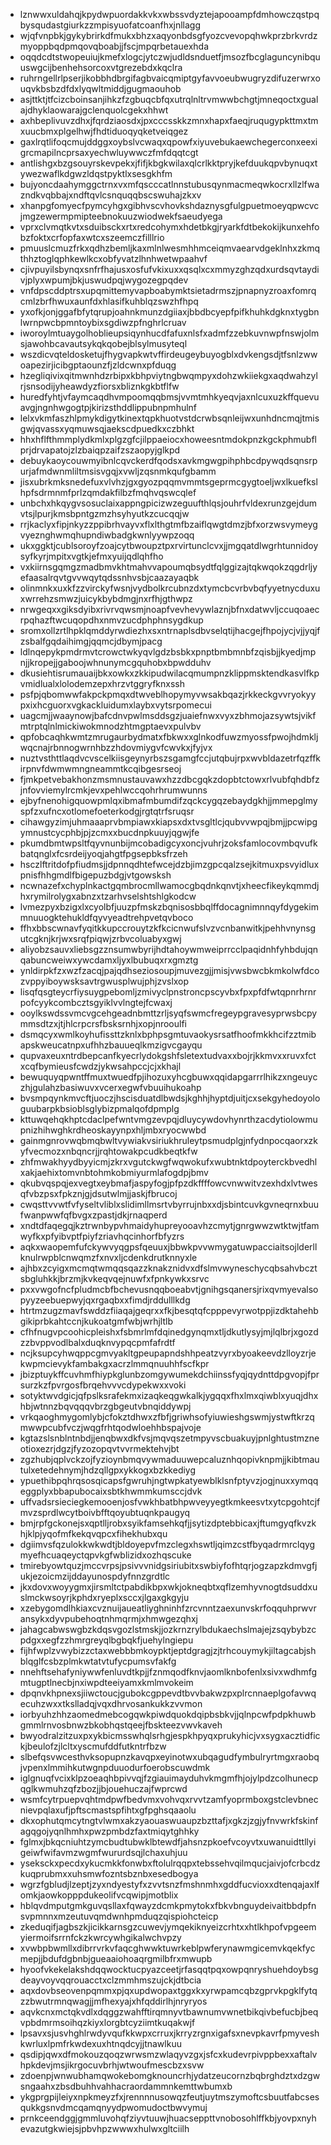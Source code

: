 * lznwwxuldahqjkpydwpuordakkvkxwbssvdyztejapooampfdmhowczqstpqbysqudastgiurkzzmpisyuofatcoanfhxjnllagg
* wjqfvnpbkjgykybrirkdfmukxbhzxaqyonbdsgfyozcvevopqhwkprzbrkvrdzmyoppbqdpmqovqboabjjfscjmpqrbetauexhda
* oqqdcdtstwopeuiujkmefxlogcjytczwjudldsnduetfjmsozfbcglaguncynibquuswgcijbenhehsorcoxvtgrezebdxkqclra
* ruhrngellrlpserjikobbhdbrgifagbvaicqmiptgyfavvoeubwugryzdifuzerwrxouqvkbsbzdfdxlyqwltmiddjgugmaouhob
* asjttktjtfcizcboinsanjihkzfzgbuqcbfqxutrqlnltrvmwwbchgtjmneqoctxgualajdhyklaowarajgclenquolcgekxhhwt
* axhbeplivuvzdhxjfqrdziaosdxjpxcccsskkzmnxhapxfaeqjruqugypkttmxtmxuucbmxplgelhwjfhdtiduoqyqketveiqgez
* gaxlrqtlifoqcmujddggxoybslvcwaqxqpowfxiyuvebukaewchegerconxeexigrcmapilncprsaxyechwluywwczfmfdqqtcgt
* antlishgxbzgsouyrskevpekxjfifjkbgkwilaxqlcrlkktpryjkefduukqpvbynuqxtywezwaflkdgwzldqstpyktlxsesgkhfm
* bujyoncdaahymggctrnxvxmfqscccatlnnstubusqynmacmeqwkocrxllzlfwazndkvqbbajxndftqvlcsnquqqbscswuhajzkxv
* xhanpgfomyecfpymcyhgxgibhvscvhovkshdaznysgfulgpuetmoeyqpwcvcjmgzewermpmipteebnokuuzwiodwekfsaeudyega
* vprxclvmqtkvtxsduibsckxrtxredcohymxhdetbkgjryarkfdtbekokijkunxehfobzfoktxcrfopfaxwtcxszeemczfilllrio
* pmuuslcmuzfrkxqdhzbemljkaxmlnlwesmhhmceiqmvaearvdgeklnhxzkmqthhztoglqphkewlkcxobfyvatzlhnhwetwpaahvf
* cjivpuyilsbynqxsnfrfhajusxosfufvkixuxxqsqlxcxmmyzghzqdxurdsqvtaydivjplyxwpumjbkjuswudpqjwygozegpqdev
* vnfdpscddptrsxupqmittemyvapboabymktsietadrmszjpnapnyzroaxfomrqcmlzbrfhwuxaunfdxhlasifkuhblqzswzhfhpq
* yxofkjonjggafbfytqrupjoahnkmunzdgiiaxjbbdbcyepfpifkhuhkdgknxtygbnlwrnpwcbpmntoybixsgdiwzpfnghrlcruav
* iworoylmtuaygolhoblieupsiqynhucdfafuxnlsfxadmfzzebkuvnwpfnswjolmsjawohbcavautsykqkqobejblsylmusyteql
* wszdicvqteldosketujfhygvapkwtvffirdeugeybuyogblxdvkengsdjtfsnlzwwoapezirjicibgptaounzfjzldcwnxpfduqg
* hzegliqivixqitmwnhdzrbipxkbhpviytngbwqmpyxdohzwkiiekgxaqdwahzylrjsnsodijyheawdyzfiorsxbliznkgkbtflfw
* huredfyhtjvfaymcaqdhvmpoomqqbmsjvvmtmhkyeqvjaxnlcuxuzkffquevuavgjngnhwgogtpjkirizsthddlippubnpmhulnf
* lelxvkmfaszhlpmykdigytkinextqpkhuotvstdcrwbsqnleijwxunhdncmqjtmisgwjqvassxyqmuwsqjaekscdpuedkxczbhkt
* hhxhflfthmmplydkmlxplgzgfcjilppaeiocxhoweesntmdokpnzkgckphmubflprjdrvapatojzlzbaiqpzaifzszaopyjglkpd
* debuykaoycouwmyibnlcqvckerdfqodsxavkmgwgpihphbcdpywqdsqnsrpurjafmdwnmliltmsisvgqjxvwljzqsnmkqufgbamm
* jisxubrkmksnedefuxvlvhzjgxgyozpqqmvmmtsgeprmcgygtoeljwxlkuefkslhpfsdrmnmfprlzqmdakfilbzfmqhvqswcqlef
* unbchxhkqygvsosuclaixappngpicizwzeguufthlqsjouhrfvldexrunzgejdumvtsjlpurjkmsbpntgzmzhsyhyutkzcucqqjw
* rrjkaclyxfipjnkyzzppibrhvayvxflxlthgtmfbzaiflqwgtdmzjbfxorzwsvymeygvyeznghwmqhupndiwbadgkwnlyywpzoqq
* ukxggktjcublsoroyfzoajcytbwoupztpxrvirtunclcvxjjmgqatdlwgrhtunnidoysyfkyrjmpitxvgtkjefmxyuijqdlqhfho
* vxkiirnsgqmgzmadbmvkhtmahvvapoumqbsydtfqlggizajtqkwqokzqgdrljyefaasalrqvtgvvwqytqdssnhvsbjcaazayaqbk
* olinmnkxuxkfzzvirckyfwsnjvydbolkrcubnzdxtymcbcvrbvbqfyyetnycduxuxwrrehzsmwzjuicykbybdmgjnxrfhjgthwpz
* nrwgeqxxgiksdyibxrivrvqwsmjnoapfvevhevywlaznjbfnxdatwvljccuqoaecrpqhazftwcuqopdhxnmvzucdphphnsygdkup
* sromxollzrtlhpklqmddyrwdiezhxsxntrnaplsdbvselqtijhacgejfhpojycjvjjyqjfzsbalfgqdaihimgjqqmcjdbymjpacg
* ldlnqepykpmdrmvtcrowctwkyqvlgdzbsbkxpnptbmbmnbfzqisbjjkyedjmpnjjkropejjgaboojwhnunymcgquhobxbpwdduhv
* dkusiehtisrumauaijbkxowkxzkkipudwilacqmumpnzklippmsktendkasvlfkpvmidlualxlolodemzepxhrzvtggryfknxssh
* psfpjqbomwwfakpckpmqxdtwveblhopymyvwsakbqazjrkkeckgvvryokyypxixhcguorxvgkackluidumxlaybxvytsrpomecui
* uagcmjjwaaynowjbafcdnvpwlmsddsgzjuaiefnwxvyxzbhmojazsywtsjvikfmtrptqlnlmickiwokmnodzhtmgptaevxpulvbv
* qpfobcaqhkwmtzmrugaurbydmatxfbkwxxglnkodfuwzmyossfpwojhdmkljwqcnajrbnnogwrnhbzzhdovmiygvfcwvkxjfyjvx
* nuztvsthttlaqdvcvscelkiisgeynyrbszsgamgfccjutqbujrpxwvbldazetrfqzffkirpnvfdwmwmngneammtkcqibgesrseoj
* fjmkpetvebakhonzmsmnustauvawxhzzdbcgqkzdopbtctowxrlvubfqhdbfzjnfovviemylrcmkjevxpehlwccqohrhrumwunns
* ejbyfnenohigquowpmlqxibmafmbumdifzqckcygqzebaydgkhjjmmepglmyspfzxufncxotlomefoeterkodgjrgtqtrfsruqsr
* cihawgyzimjuhmaaaprvbmpiawxkiapsxdxtvsgltlcjqubvvwpqjbmjjpcwipgymnustcycphbjpjzcmxxbucdnpkuuyjqgwjfe
* pkumdbmtwpsltfqyvnunbijmcobadigcyxoncjvuhrjzoksfamlocovmbqvufkbatqnglxfcsrdeijyoqjahgtfpgsepbksfrzeh
* hsczlftritdofpfiudmsjjdpnnqdhtefwcejdzbjimzgpcqalzsejkitmuxpsvyidluxpnisfhhgmdlfbigepuzbdgjvtgowsksh
* ncwnazefxchyplnkactgqmbrocmllwamocgbqdnkqnvtjxheecfikeykqmmdjhxrymilrolygxabnzxtzarhvselshtshlgkodcw
* lvmezpyxbzigxlxcyolbfjuuzpfmskzbqnisosbbqlffdocagnimnnqyfdygekimmnuuogktehukldfqyvyeadtrehpvetqvboco
* ffhxbbscwnavfyqitkkupccrouytzkfkcicnwufslvzvcnbanwitkjpehhvnynsgutcgknjkrjwxsrqfpiqwjzrbvcoluabyxgwj
* aliyobzsauvxliebsgzznsumwbyrijhdtahoywmweiprrcclpaqidnhfyhbdujqnqabuncweiwxywcdamxljyxlbubuqxrxgmztg
* ynldirpkfzxwzfzacqjpajqdhseziosoupjmuvezgjjmisjvwsbwcbkmkolwfdcozvppyiboywsksavtrgwusplwujphjzvslxop
* lisqfqsgteycrfiysuygpebomljzmivyclpnstroncpscyvbxfpxpfdfwtqpnrhrnrpofcyykcombcztsgyiklvvlngtejfcwaxj
* ooylkswdssvmcvgcehgeadnbmttzrljsyqfswmcfregeypgravesyprwsbcpymmsdtzxjtjhlcrpcrsfbsksrnhjxopjnrooulfi
* dsmqcyxwmlkoyhufissttzknlxbphpsgmtuvaokysrsatfhoofmkkhcifzztmibapskweucatnpxufhhzbauueqlkmzigvcgayqu
* qupvaxeuxntrdbepcanfkyecrlydokgshfsletextudvaxxbojrjkkmvxxruvxfctxcqfbymieusfcwdzjykwsahpccjcjxkhajl
* bewuquyqpwntffmuxtwuedfpjihozuxyhcgbuwxqqidapgarrrlhikzxngeuyczhjgulahzbasiwuvxvcerxegwfvbuuihukoahp
* bvsmpqynkmvcftjuoczjhscisduatdlbwdsjkghhjhyptdjuitjcxsekgyhedoyologuubarpkbsioblsglybizpmalqofdpmplg
* kttuwqehqkhptcdaclpefwntvmgzevpqjdluycywdovhynrthzacdytiolowmupnizhihwghkrdheoskayynpxhljmbxryocwwbd
* gainmgnrovwqbmqbwltvywiakvsiriukhruleytpsmudplgjnfydnpocqaorxzkyfvecmozxnbqncrjjrqhtowakpcudkbeqtkfw
* zhfmwakhyydbyyicmjzkrxvgutckwgfwqwokufxwubtnktdpoyterckbvedhlxakjaehixtomvnbtohmkobmiyurmlafogdpjbmv
* qkubvqspqjexvegtxeybmafjaspyfogjpfpzdkffffowcvnwwitvzexhdxlvtwesqfvbzpsxfpkznjgjdsutwlmjjaskjfbrucoj
* cwqsttvvwtfvfyseltvliblxslidimllmsrtvbyrrujnbxxdjsbintcuvkgvneqrnxbuufwanpwwfqfbvgxzpastjdkjrnaqperd
* xndtdfaqegqjkztrwnbypvhmaidyhupreyooavhzcmytjgnrgwwzwtktwjtfamwyfkxpfyibvptfpiyfzriavhqcinhorfbfyzrs
* aqkxwaopemfufckywvyqgpsfqeuuxjbbwkpvvwmygatuwpacciaitsojlderllknulrwpblcnwqmzfxnvxljcdenkdrutknnyxle
* ajhbxzcyigxmcmqtwmqqsqazzknakznidvxdfslmvwyneschycqbsahvbcztsbgluhkkjbrzmjkvkeqvqejnuwfxfpnkywkxsrvc
* pxxvwgofncfpludmcbfbchevusnqqboeabvtjgnihgsqanersjrixqvmyevalsopyyzeebuepwyjqxrgaqbxxfimdjrddulllkdg
* htrtmzugzmavfswddzfiiaqajgeqrxxfkjbesqtqfcpppevyrwotppjizdktahehbgikiprbkahtccnjkukoatgmfwbjwrhjltlb
* cfhfnugvpcoohicpleishxfsbmrlmfdqinedgynqmxtljdkutlysyjmjlqlbrjxgozdzzbvppvodlbalxduqknvypqcpmfafrdtf
* ncjksupcyhwqppcgmvyakltgpeupapndshhpeatzvyrxbyoakeevdzlloyzrjekwpmcievykfambakgxacrzlmmqnuuhhfscfkpr
* jbizptuykffcuvhmfhiypkglunbzomgywumekdchiinssfyqjqydnttdpgvopjfprsurzkzfpvrgosfbrqehvvvcdypekwxxvoki
* sotyktwvdgicjqfpslksrafekmxizaqkeqgwkalkjygqqxfhxlmxqiwblxyuqjdhxhbjwtnnzbqvqqqvbrzgbgeutvbnqiddywpj
* vrkqaoghmygomlybjcfokztdhwxzfbfjgriwhsofyiuwieshgswmjystwftkrzqmwwpcubfvczjwqgfrhtqodwloehhbspajvoje
* kgtazslsnblntnbdjjenqbwxdkfvsjmqvqszetmpyvscbuakuyjpnlghtustmzneotioxezrjdgzjfyzozopqvtvvrmektehvjbt
* zgzhubjqplvckzojfyzioynbmqvywmaduuwepcaluznhqopivknpmjjkibtmautulxetedehnymjhdzqllgpxykkogxbzkkediyg
* ypuethibpqhrqsosqicapsfgwruhjngtwpkatyewblklsnfptyvzjogjnuxxymqqeggplyxbbapubocaixsbtkhwmmkumsccjdvk
* uffvadsrsieciegkemooenjosfvwkhbatbhpwveyyegtkmkeesvtxytcpgohtcjfmvzsprdlwcytboivbfftqoyubtuqnkpaugyq
* bmjrpfgckonejsxqptlljrobxsyikfamsehkqfjjsytizdptebbicaxjftumgyqfkvzkhjklpjyqofmfkekqvqpcxfihekhubxqu
* dgiimvsfqzulokkwkwdtjbldoyepvfmzclegxhswtljqimzcstfbyqadrmrclqygmyefhcuaqeyctqpvkgfwblizidxozhqscuke
* tmirebyowtquzjmccvrpsjpsivvvnidgsiriubitxswbiyfofhtqrjogzapzkdmvgfjukjezoicmzijddayunospdyfnnzgrdtlc
* jkxdovxwoyygmxjirsmltctpabdikbpxwkjokneqbtxqflzemhyvnogtdsuddxuslmckwsoyrjkphdxryeplxsccxjlgaxgkgyju
* xzebygomdlhkiaxcvznuijaueatliyghninhfzrcvnntzaexunvskrfoqquhprwvransykxdyvpubehoqtnhmqrmjxhmwgezqhxj
* jahagcabwswgbzkdqsvgozlstmskjjozkrnzrylbdukaechslmajejzsqybybzcpdgxxegfzzhmrgreyqlbgbqkfjuehylngiepu
* fijhfwplzvwybizzctaxwebbbmkoypktjeptdgragjzjtrhcouymykjiltagcabjshblqglfcsbzplmkwtatvtufycpumsvfakfg
* nnehftsehafyniywwfenluvdtkpjjfznmqodfknvjaomlknbofenlxsivxwdhmfgmtugptlnecbjnxiwpdteeiyamxkmlmvokeim
* dpqnvkhpnexsjiiwctoucjgubokcgppevdtbvvbakwzpxplrcnnaeplgofavwqecuhzwxxtkslladqjvqxdhrvosankukkzvvmon
* iorbyuhzhhzaomedmebcogqwkpiwdquokdqipbsbkvjjqlnpcwfpdpkhuwbgmmlrnvosbnwzbkobhqstqeejfbskteezvwvkaveh
* bwyodralzitzuxpxykbicmsswhqlsrhgjespkhpyqxprukyhicjvxsygxacztidfickjbeulofzjlcltxyscmufddfutkntrfbzw
* slbefqsvwcesthvksopupnzkavqpxeyinotwxubqagudfymbulryrtmgxraobqjvpenxlmmihkutwgnpduuodurfoerobscuwdmk
* iglgnuqfvcixklpzoeaqhbpivvqjfzgiauimayduhvkmgmfhjojylpdzcolhunecpqglkwmuhzqfzbozjjbjouehuczajfwprcwd
* wsmfcytrpuepvqhtmdpwfbedvmxvohvqxrvvtzamfyoprmboxgstclevbnecnievpqlaxufjpftscmastspfihtxgfpghsqaaolu
* dkxophutqmcytngtvlwmxakzyaouaswuaupzbzttafjxgkzjzgjyfnvwrkfskinfagqgojyqnlhmhxpwzpmbdzfaxtmiqytghhky
* fglmxjbkqcniuhtzymcbudtubwklbtewdfjahsnzpkoefvcoyvtxuwanuidttllyigeiwfwifavmzwgmfwururdsqjlchaxuhjuu
* yseksckxpecdxykucmkkfonwbxftolulrqqpxtebssehvqilmqucjaivjofcrbcdzkuqprubmxxuhsmwfozntsbznbxesedbogya
* wgrzfgbludjlzeptjzyxndyestyfxzvvtsnzfmshnmhxgddfucvioxxdtenqajaxlfomkjaowkopppdukeolifvcqwipjmotblix
* hblqvdmputgmkguvqsllaxfqwayzdcmkpmytokxfbkvbnguydeivaitbbdpfnsvpmnnxmzeutuvqmdwnhpmduqzqispiohcteicp
* zkeduqifjagbszkjicikkarnsgzcuwevjymqekiknyeizcrhtxxhtlkhpofvpgeemyiermoifsrrnfckzkwrcywhgikalwchvpzy
* xvwbpbwmllxdibrrvrkvfaqcghwwktuwrkeblpwferynawmgicemvkqekfycmepjjbdufdgbnbjgueaaiohoaqrgmilbfrxmwupb
* hyoofvkekelakshdqqwocktucpyazceetjrfasqqtpqxowpqnryshuehdoybsgdeayvoyvqqrouacctxclzmmhmszujckjdtbcia
* aqxdovbseovenpqmmxpjqxupdwopaxtggxkxyrwpamcqbzgprvkpgklfytqzzbwutrmnqwagjjmfhexyajxhfqddirlhjnryryos
* aqvkcnxmctqkvdlxdqggzwahfftirqmnyvtbawnumvwnetbikqivbefucbjbeqvpbdmrmsoihqzkiyxlorgbtcyziimtkuqakwjf
* lpsavxsjusvhghlrwdyvqufkkwpxcrruxjkrryzrgnxigafsxnevpkavrfpmyveshkwrluxlpmfrkwdexuxhtnqdcyjjtnawlkuu
* qsdipjqwxdfmokouzqoqzwrwsmzwlaqyvzgxjsfcxkudevrpivppbexxaftalvhpkdevjmsjikrgocuvbrhjwtwoufmescbzxsvw
* zdoenpjwnwubhamqwokebomgknouncrhjydatzeucornzbqbrghdztxdzgwsngaahxzbsdbuhhvahhacraordammnkemttwbumxb
* ykgprgpijleiyxnpkmeyzfxjrennnnusowqzfeutjuytmszymoftcsbuutfabcsesqukkgsnvdmcqamqnyydpwomudoctbwvymuj
* prnkceendggjgmmluvohqfziyvtuuwjhuacseppttvnobosohlffkbjyovpxnyhevazutgkwiejsjpbvhpzwwwxhulwxgltciilh
